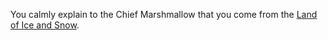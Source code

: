 You calmly explain to the Chief Marshmallow that you come from the [Land of Ice and Snow](../../norwegian/start.md).
